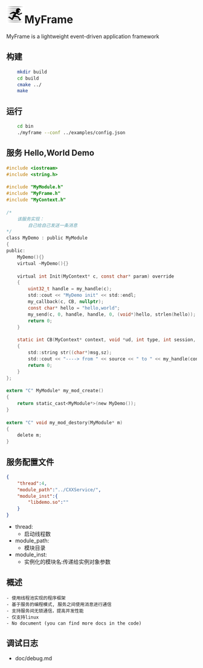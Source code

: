 # ![run](https://github.com/lkpworkspace/demo/blob/master/pics/icon3.png)MyFrame

MyFrame is a lightweight event-driven application framework
	
## 构建

```sh
	mkdir build
	cd build
	cmake ../
	make
```

## 运行

```sh
	cd bin
	./myframe --conf ../examples/config.json
```

## 服务 Hello,World Demo

```c
#include <iostream>
#include <string.h>

#include "MyModule.h"
#include "MyFrame.h"
#include "MyContext.h"

/*
    该服务实现：
        自己给自己发送一条消息
*/
class MyDemo : public MyModule
{
public:
    MyDemo(){}
    virtual ~MyDemo(){}

    virtual int Init(MyContext* c, const char* param) override
    {
        uint32_t handle = my_handle(c);
        std::cout << "MyDemo init" << std::endl;
        my_callback(c, CB, nullptr);
        const char* hello = "hello,world";
        my_send(c, 0, handle, handle, 0, (void*)hello, strlen(hello));
        return 0;
    }

    static int CB(MyContext* context, void *ud, int type, int session, uint32_t source , const void *msg, size_t sz)
    {
        std::string str((char*)msg,sz);
        std::cout << "----> from " << source << " to " << my_handle(context) << ": " << str << std::endl;
        return 0;
    }
};

extern "C" MyModule* my_mod_create()
{
    return static_cast<MyModule*>(new MyDemo());
}

extern "C" void my_mod_destory(MyModule* m)
{
    delete m;
}


```

## 服务配置文件
```json
{
    "thread":4,
    "module_path":"../CXXService/",
    "module_inst":{
        "libdemo.so":""
    }
}

```
- thread:
    - 启动线程数
- module_path:
    - 模块目录
- module_inst:
    - 实例化的模块名:传递给实例对象参数

## 概述
	- 使用线程池实现的程序框架
    - 基于服务的编程模式, 服务之间使用消息进行通信
	- 支持服务间无锁通信，提高并发性能
    - 仅支持linux
	- No document (you can find more docs in the code)

## 调试日志
* doc/debug.md

